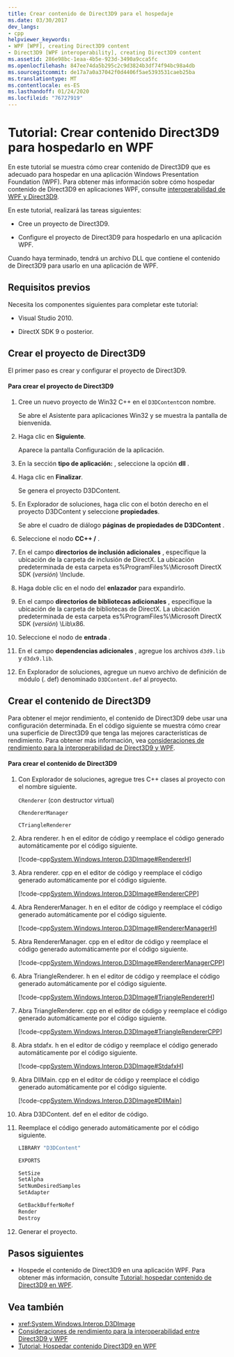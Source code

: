 ```yaml
---
title: Crear contenido de Direct3D9 para el hospedaje
ms.date: 03/30/2017
dev_langs:
- cpp
helpviewer_keywords:
- WPF [WPF], creating Direct3D9 content
- Direct3D9 [WPF interoperability], creating Direct3D9 content
ms.assetid: 286e98bc-1eaa-4b5e-923d-3490a9cca5fc
ms.openlocfilehash: 847ee74da5b295c2c9d3824b3df74f94bc98a4db
ms.sourcegitcommit: de17a7a0a37042f0d4406f5ae5393531caeb25ba
ms.translationtype: MT
ms.contentlocale: es-ES
ms.lasthandoff: 01/24/2020
ms.locfileid: "76727919"
---
```

# <a name="walkthrough-creating-direct3d9-content-for-hosting-in-wpf"></a>Tutorial: Crear contenido Direct3D9 para hospedarlo en WPF
En este tutorial se muestra cómo crear contenido de Direct3D9 que es adecuado para hospedar en una aplicación Windows Presentation Foundation (WPF). Para obtener más información sobre cómo hospedar contenido de Direct3D9 en aplicaciones WPF, consulte [interoperabilidad de WPF y Direct3D9](wpf-and-direct3d9-interoperation.md).

 En este tutorial, realizará las tareas siguientes:

- Cree un proyecto de Direct3D9.

- Configure el proyecto de Direct3D9 para hospedarlo en una aplicación WPF.

 Cuando haya terminado, tendrá un archivo DLL que contiene el contenido de Direct3D9 para usarlo en una aplicación de WPF.

## <a name="prerequisites"></a>Requisitos previos
 Necesita los componentes siguientes para completar este tutorial:

- Visual Studio 2010.

- DirectX SDK 9 o posterior.

## <a name="creating-the-direct3d9-project"></a>Crear el proyecto de Direct3D9
 El primer paso es crear y configurar el proyecto de Direct3D9.

#### <a name="to-create-the-direct3d9-project"></a>Para crear el proyecto de Direct3D9

1. Cree un nuevo proyecto de Win32 C++ en el `D3DContent`con nombre.

     Se abre el Asistente para aplicaciones Win32 y se muestra la pantalla de bienvenida.

2. Haga clic en **Siguiente**.

     Aparece la pantalla Configuración de la aplicación.

3. En la sección **tipo de aplicación:** , seleccione la opción **dll** .

4. Haga clic en **Finalizar**.

     Se genera el proyecto D3DContent.

5. En Explorador de soluciones, haga clic con el botón derecho en el proyecto D3DContent y seleccione **propiedades**.

     Se abre el cuadro de diálogo **páginas de propiedades de D3DContent** .

6. Seleccione el nodo **CC++ /** .

7. En el campo **directorios de inclusión adicionales** , especifique la ubicación de la carpeta de inclusión de DirectX. La ubicación predeterminada de esta carpeta es%ProgramFiles%\Microsoft DirectX SDK (*versión*) \Include.

8. Haga doble clic en el nodo del **enlazador** para expandirlo.

9. En el campo **directorios de bibliotecas adicionales** , especifique la ubicación de la carpeta de bibliotecas de DirectX. La ubicación predeterminada de esta carpeta es%ProgramFiles%\Microsoft DirectX SDK (*versión*) \Lib\x86.

10. Seleccione el nodo de **entrada** .

11. En el campo **dependencias adicionales** , agregue los archivos `d3d9.lib` y `d3dx9.lib`.

12. En Explorador de soluciones, agregue un nuevo archivo de definición de módulo (. def) denominado `D3DContent.def` al proyecto.

## <a name="creating-the-direct3d9-content"></a>Crear el contenido de Direct3D9
 Para obtener el mejor rendimiento, el contenido de Direct3D9 debe usar una configuración determinada. En el código siguiente se muestra cómo crear una superficie de Direct3D9 que tenga las mejores características de rendimiento. Para obtener más información, vea [consideraciones de rendimiento para la interoperabilidad de Direct3D9 y WPF](performance-considerations-for-direct3d9-and-wpf-interoperability.md).

#### <a name="to-create-the-direct3d9-content"></a>Para crear el contenido de Direct3D9

1. Con Explorador de soluciones, agregue tres C++ clases al proyecto con el nombre siguiente.

     `CRenderer` (con destructor virtual)

     `CRendererManager`

     `CTriangleRenderer`

2. Abra renderer. h en el editor de código y reemplace el código generado automáticamente por el código siguiente.

     [!code-cpp[System.Windows.Interop.D3DImage#RendererH](~/samples/snippets/cpp/VS_Snippets_Wpf/System.Windows.Interop.D3DImage/cpp/renderer.h#rendererh)]

3. Abra renderer. cpp en el editor de código y reemplace el código generado automáticamente por el código siguiente.

     [!code-cpp[System.Windows.Interop.D3DImage#RendererCPP](~/samples/snippets/cpp/VS_Snippets_Wpf/System.Windows.Interop.D3DImage/cpp/renderer.cpp#renderercpp)]

4. Abra RendererManager. h en el editor de código y reemplace el código generado automáticamente por el código siguiente.

     [!code-cpp[System.Windows.Interop.D3DImage#RendererManagerH](~/samples/snippets/cpp/VS_Snippets_Wpf/System.Windows.Interop.D3DImage/cpp/renderermanager.h#renderermanagerh)]

5. Abra RendererManager. cpp en el editor de código y reemplace el código generado automáticamente por el código siguiente.

     [!code-cpp[System.Windows.Interop.D3DImage#RendererManagerCPP](~/samples/snippets/cpp/VS_Snippets_Wpf/System.Windows.Interop.D3DImage/cpp/renderermanager.cpp#renderermanagercpp)]

6. Abra TriangleRenderer. h en el editor de código y reemplace el código generado automáticamente por el código siguiente.

     [!code-cpp[System.Windows.Interop.D3DImage#TriangleRendererH](~/samples/snippets/cpp/VS_Snippets_Wpf/System.Windows.Interop.D3DImage/cpp/trianglerenderer.h#trianglerendererh)]

7. Abra TriangleRenderer. cpp en el editor de código y reemplace el código generado automáticamente por el código siguiente.

     [!code-cpp[System.Windows.Interop.D3DImage#TriangleRendererCPP](~/samples/snippets/cpp/VS_Snippets_Wpf/System.Windows.Interop.D3DImage/cpp/trianglerenderer.cpp#trianglerenderercpp)]

8. Abra stdafx. h en el editor de código y reemplace el código generado automáticamente por el código siguiente.

     [!code-cpp[System.Windows.Interop.D3DImage#StdafxH](~/samples/snippets/cpp/VS_Snippets_Wpf/System.Windows.Interop.D3DImage/cpp/stdafx.h#stdafxh)]

9. Abra DllMain. cpp en el editor de código y reemplace el código generado automáticamente por el código siguiente.

     [!code-cpp[System.Windows.Interop.D3DImage#DllMain](~/samples/snippets/cpp/VS_Snippets_Wpf/System.Windows.Interop.D3DImage/cpp/dllmain.cpp#dllmain)]

10. Abra D3DContent. def en el editor de código.

11. Reemplace el código generado automáticamente por el código siguiente.

    ```cpp
    LIBRARY "D3DContent"

    EXPORTS

    SetSize
    SetAlpha
    SetNumDesiredSamples
    SetAdapter

    GetBackBufferNoRef
    Render
    Destroy
    ```

12. Generar el proyecto.

## <a name="next-steps"></a>Pasos siguientes

- Hospede el contenido de Direct3D9 en una aplicación WPF. Para obtener más información, consulte [Tutorial: hospedar contenido de Direct3D9 en WPF](walkthrough-hosting-direct3d9-content-in-wpf.md).

## <a name="see-also"></a>Vea también

- <xref:System.Windows.Interop.D3DImage>
- [Consideraciones de rendimiento para la interoperabilidad entre Direct3D9 y WPF](performance-considerations-for-direct3d9-and-wpf-interoperability.md)
- [Tutorial: Hospedar contenido Direct3D9 en WPF](walkthrough-hosting-direct3d9-content-in-wpf.md)
